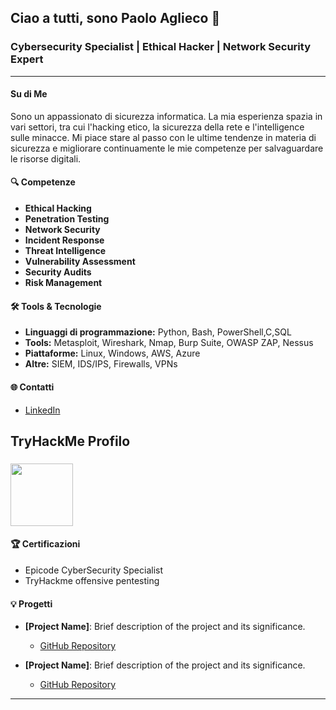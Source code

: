 ## Ciao a tutti, sono Paolo Aglieco 👋

### Cybersecurity Specialist | Ethical Hacker | Network Security Expert

---
#### Su di Me

Sono un appassionato di sicurezza informatica. La mia esperienza spazia in vari settori, tra cui l'hacking etico, la sicurezza della rete e l'intelligence sulle minacce. Mi piace stare al passo con le ultime tendenze in materia di sicurezza e migliorare continuamente le mie competenze per salvaguardare le risorse digitali.

#### 🔍 Competenze

- **Ethical Hacking**
- **Penetration Testing**
- **Network Security**
- **Incident Response**
- **Threat Intelligence**
- **Vulnerability Assessment**
- **Security Audits**
- **Risk Management**

#### 🛠️ Tools & Tecnologie

- **Linguaggi di programmazione:** Python, Bash, PowerShell,C,SQL
- **Tools:** Metasploit, Wireshark, Nmap, Burp Suite, OWASP ZAP, Nessus
- **Piattaforme:** Linux, Windows, AWS, Azure
- **Altre:** SIEM, IDS/IPS, Firewalls, VPNs

#### 🌐 Contatti

- [LinkedIn](https://www.linkedin.com/in/paolo-aglieco-aba6482a5/)
<h2 align="left">TryHackMe Profilo</h2>

###

<div align="left">
  <img height="100" src="https://tryhackme-badges.s3.amazonaws.com/THE4C3.png"  />
</div>


#### 🏆 Certificazioni

- Epicode CyberSecurity Specialist
- TryHackme offensive pentesting

#### 💡 Progetti

- **[Project Name]**: Brief description of the project and its significance.
  - [GitHub Repository](https://github.com/yourusername/projectname)

- **[Project Name]**: Brief description of the project and its significance.
  - [GitHub Repository](https://github.com/yourusername/projectname)

---
